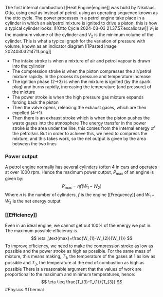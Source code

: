  The first internal combustion [[Heat Engine|engine]] was build by Nikolaus Otto, using coal as instead of petrol, using an operating sequence known as the otto cycle. 
The power processes in a petrol engine take place in a cylinder in which an air/petrol mixture is ignited to drive a piston, this is how a typical cylinder looks:
![[Otto Cycle 2024-03-03 21.37.57.excalidraw]]
$V_{1}$ is the maximum volume of the cylinder and $V_{2}$ is the minimum volume of the cylinder. This is what a typical graph for the variation of pressure with volume, known as an indicator diagram
![[Pasted image 20240303214711.png]]
- The intake stroke is when a mixture of air and petrol vapour is drawn into the cylinder
- The compression stroke is when the piston compresses the air/petrol mixture rapidly. In the process its pressure and temperature increase
- The ignition phase (2->3) is when the mixture is ignited (by the spark plug) and burns rapidly, increasing the temperature (and pressure) of the mixture
- The power stroke is when the high pressure gas mixture expands forcing back the piston
- Then the valve opens, releasing the exhaust gases, which are then expelled (4->1)
- Then there is an exhaust stroke which is when the piston pushes the waste gases into the atmosphere
The energy transfer in the power stroke is the area under the line, this comes from the internal energy of the petrol/air. But in order to achieve this, we need to compress the mixture, and this takes work, so the net output is given by the area between the two lines
### Power output
A petrol engine normally has several cylinders (often 4 in cars and operates at over 1000 rpm. Hence the maximum power output, $P_\text{max}$ of an engine is given by:
$$
P_\text{max}=nf(W_{1}-W_{2})
$$
Where $n$ is the number of cylinders, $f$ is the engine [[Frequency]] and $W_{1}-W_{2}$ is the net energy output
### [[Efficiency]]
Even in an ideal engine, we cannot get out 100% of the energy we put in. The maximum possible efficiency is
$$
\eta _\text{max}=\frac{W_{1}-W_{2}}{W_{1}}
$$
To improve efficiency, we need to make the compression stroke as low as possible and the power stroke as high as possible. For the same mass of mixture, this means making, $T_{1}$, the temperature of the gases at 1 as low as possible and $T_{3}$, the temperature at the end of combustion as high as possible
There is a reasonable argument that the values of work are proportional to the maximum and minimum temperatures, hence:
$$
\eta \leq \frac{T_{3}-T_{1}}{T_{3}}
$$
#Physics #Thermal 